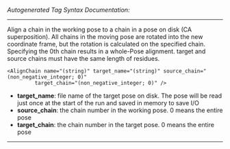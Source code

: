 _Autogenerated Tag Syntax Documentation:_

---
Align a chain in the working pose to a chain in a pose on disk (CA superposition). All chains in the moving pose are rotated into the new coordinate frame, but the rotation is calculated on the specified chain. Specifying the 0th chain results in a whole-Pose alignment. target and source chains must have the same length of residues.

```
<AlignChain name="(string)" target_name="(string)" source_chain="(non_negative_integer; 0)"
         target_chain="(non_negative_integer; 0)" />
```

-   **target_name**: file name of the target pose on disk. The pose will be read just once at the start of the run and saved in memory to save I/O
-   **source_chain**: the chain number in the working pose. 0 means the entire pose
-   **target_chain**: the chain number in the target pose. 0 means the entire pose

---
